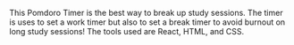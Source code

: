 This Pomdoro Timer is the best way to break up study sessions. 
The timer is uses to set a work timer but also to set a break timer to avoid burnout on long study sessions!
The tools used are React, HTML, and CSS.

